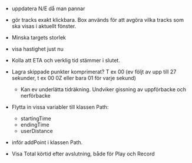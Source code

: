 * uppdatera N/E då man pannar
* gör tracks exakt klickbara. Box används för att avgöra vilka tracks som ska visas i aktuellt fönster.
* Minska targets storlek
* visa hastighet just nu
* Kolla att ETA och verklig tid stämmer i slutet.

* Lagra skippade punkter komprimerat? T ex 00 (ev följt av upp till 27 sekunder, t ex 00 0Z eller bara 01 för varje sekund)
	* Kan ev underlätta tidräkning. Undviker gissning av uppförbacke och nerförbacke

* Flytta in vissa variabler till klassen Path:
	* startingTime
	* endingTime
	* userDistance

* inför addPoint i klassen Path.

* Visa Total körtid efter avslutning, både för Play och Record
